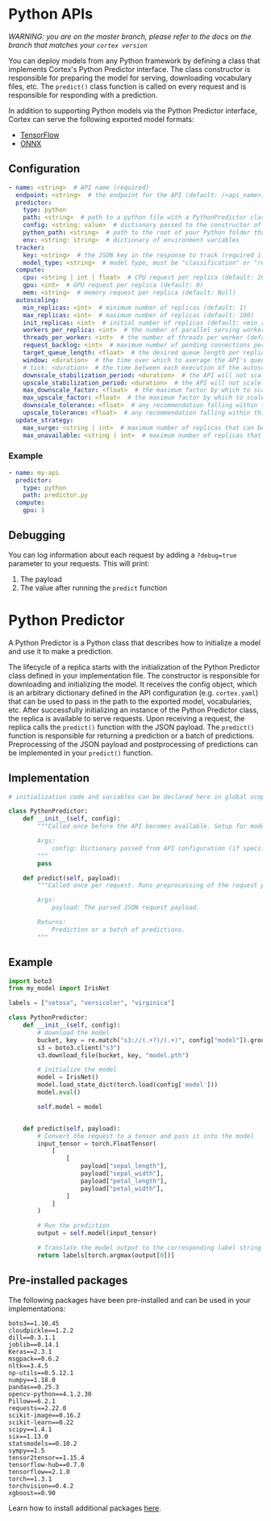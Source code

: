 # Python APIs

_WARNING: you are on the master branch, please refer to the docs on the branch that matches your `cortex version`_

You can deploy models from any Python framework by defining a class that implements Cortex's Python Predictor interface. The class constructor is responsible for preparing the model for serving, downloading vocabulary files, etc. The `predict()` class function is called on every request and is responsible for responding with a prediction.

In addition to supporting Python models via the Python Predictor interface, Cortex can serve the following exported model formats:

- [TensorFlow](tensorflow.md)
- [ONNX](onnx.md)

## Configuration

```yaml
- name: <string>  # API name (required)
  endpoint: <string>  # the endpoint for the API (default: /<api_name>)
  predictor:
    type: python
    path: <string>  # path to a python file with a PythonPredictor class definition, relative to the Cortex root (required)
    config: <string: value>  # dictionary passed to the constructor of a Predictor (optional)
    python_path: <string>  # path to the root of your Python folder that will be appended to PYTHONPATH (default: folder containing cortex.yaml)
    env: <string: string>  # dictionary of environment variables
  tracker:
    key: <string>  # the JSON key in the response to track (required if the response payload is a JSON object)
    model_type: <string>  # model type, must be "classification" or "regression" (required)
  compute:
    cpu: <string | int | float>  # CPU request per replica (default: 200m)
    gpu: <int>  # GPU request per replica (default: 0)
    mem: <string>  # memory request per replica (default: Null)
  autoscaling:
    min_replicas: <int>  # minimum number of replicas (default: 1)
    max_replicas: <int>  # maximum number of replicas (default: 100)
    init_replicas: <int>  # initial number of replicas (default: <min_replicas>)
    workers_per_replica: <int>  # the number of parallel serving workers to run on each replica (default: 4)
    threads_per_worker: <int>  # the number of threads per worker (default: 1)
    request_backlog: <int>  # maximum number of pending connections per replica
    target_queue_length: <float>  # the desired queue length per replica (default: 0)
    window: <duration>  # the time over which to average the API's queue length (default: 60s)
    # tick: <duration>  # the time between each execution of the autoscaler  # TODO maybe don't make this configurable
    downscale_stabilization_period: <duration>  # the API will not scale below the highest recommendation made during this period (default: 5m)
    upscale_stabilization_period: <duration>  # the API will not scale above the lowest recommendation made during this period (default: 0m)
    max_downscale_factor: <float>  # the maximum factor by which to scale down the API on a single scaling event (default: 0.5)
    max_upscale_factor: <float>  # the maximum factor by which to scale up the API on a single scaling event (default: 10)
    downscale_tolerance: <float>  # any recommendation falling within this factor below the current number of replicas will not trigger a scale down event (default: 0.1)
    upscale_tolerance: <float>  # any recommendation falling within this factor above the current number of replicas will not trigger a scale up event (default: 0.1)
  update_strategy:
    max_surge: <string | int>  # maximum number of replicas that can be scheduled above the desired number of replicas during an update; can be an absolute number, e.g. 5, or a percentage of desired replicas, e.g. 10% (default: 25%)
    max_unavailable: <string | int>  # maximum number of replicas that can be unavailable during an update; can be an absolute number, e.g. 5, or a percentage of desired replicas, e.g. 10% (default: 25%)
```

### Example

```yaml
- name: my-api
  predictor:
    type: python
    path: predictor.py
  compute:
    gpu: 1
```

## Debugging

You can log information about each request by adding a `?debug=true` parameter to your requests. This will print:

1. The payload
2. The value after running the `predict` function

# Python Predictor

A Python Predictor is a Python class that describes how to initialize a model and use it to make a prediction.

The lifecycle of a replica starts with the initialization of the Python Predictor class defined in your implementation file. The constructor is responsible for downloading and initializing the model. It receives the config object, which is an arbitrary dictionary defined in the API configuration (e.g. `cortex.yaml`) that can be used to pass in the path to the exported model, vocabularies, etc. After successfully initializing an instance of the Python Predictor class, the replica is available to serve requests. Upon receiving a request, the replica calls the `predict()` function with the JSON payload. The `predict()` function is responsible for returning a prediction or a batch of predictions. Preprocessing of the JSON payload and postprocessing of predictions can be implemented in your `predict()` function.

## Implementation

```python
# initialization code and variables can be declared here in global scope

class PythonPredictor:
    def __init__(self, config):
        """Called once before the API becomes available. Setup for model serving such as downloading/initializing the model or downloading vocabulary can be done here. Required.

        Args:
            config: Dictionary passed from API configuration (if specified).
        """
        pass

    def predict(self, payload):
        """Called once per request. Runs preprocessing of the request payload, inference, and postprocessing of the inference output. Required.

        Args:
            payload: The parsed JSON request payload.

        Returns:
            Prediction or a batch of predictions.
        """
```

## Example

```python
import boto3
from my_model import IrisNet

labels = ["setosa", "versicolor", "virginica"]

class PythonPredictor:
    def __init__(self, config):
        # download the model
        bucket, key = re.match("s3://(.+?)/(.+)", config["model"]).groups()
        s3 = boto3.client("s3")
        s3.download_file(bucket, key, "model.pth")

        # initialize the model
        model = IrisNet()
        model.load_state_dict(torch.load(config['model']))
        model.eval()

        self.model = model


    def predict(self, payload):
        # Convert the request to a tensor and pass it into the model
        input_tensor = torch.FloatTensor(
            [
                [
                    payload["sepal_length"],
                    payload["sepal_width"],
                    payload["petal_length"],
                    payload["petal_width"],
                ]
            ]
        )

        # Run the prediction
        output = self.model(input_tensor)

        # Translate the model output to the corresponding label string
        return labels[torch.argmax(output[0])]
```

## Pre-installed packages

The following packages have been pre-installed and can be used in your implementations:

```text
boto3==1.10.45
cloudpickle==1.2.2
dill==0.3.1.1
joblib==0.14.1
Keras==2.3.1
msgpack==0.6.2
nltk==3.4.5
np-utils==0.5.12.1
numpy==1.18.0
pandas==0.25.3
opencv-python==4.1.2.30
Pillow==6.2.1
requests==2.22.0
scikit-image==0.16.2
scikit-learn==0.22
scipy==1.4.1
six==1.13.0
statsmodels==0.10.2
sympy==1.5
tensor2tensor==1.15.4
tensorflow-hub==0.7.0
tensorflow==2.1.0
torch==1.3.1
torchvision==0.4.2
xgboost==0.90
```

Learn how to install additional packages [here](../dependency-management/python-packages.md).
